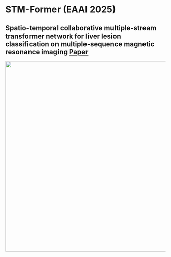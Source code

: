 # STM-Former (EAAI 2025)
## Spatio-temporal collaborative multiple-stream transformer network for liver lesion classification on multiple-sequence magnetic resonance imaging [Paper](https://paperswithcode.com/paper/spatio-temporal-collaborative-multiple-stream)
<img src="https://github.com/zaynah91124/STM-Former/main/img.png" width="600"/>
